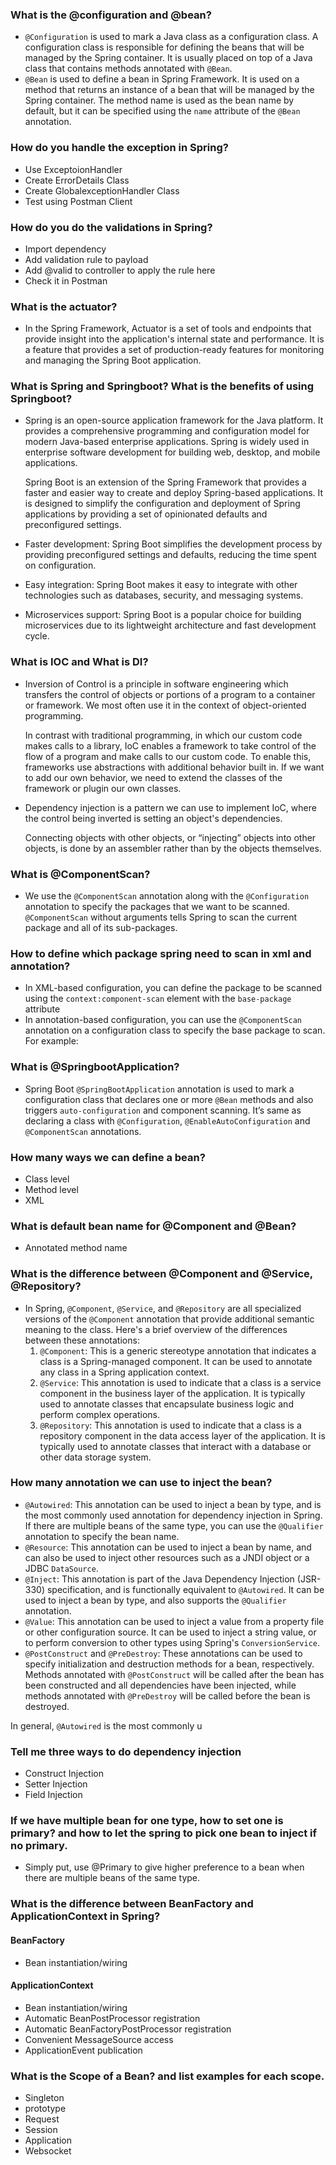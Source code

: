 ### What is the @configuration and @bean?

- `@Configuration` is used to mark a Java class as a configuration class. A configuration class is responsible for defining the beans that will be managed by the Spring container. It is usually placed on top of a Java class that contains methods annotated with `@Bean`.
- `@Bean` is used to define a bean in Spring Framework. It is used on a method that returns an instance of a bean that will be managed by the Spring container. The method name is used as the bean name by default, but it can be specified using the `name` attribute of the `@Bean` annotation.

### How do you handle the exception in Spring?

- Use ExceptoionHandler
- Create ErrorDetails Class
- Create GlobalexceptionHandler Class
- Test using Postman Client

### How do you do the validations in Spring?

- Import dependency
- Add validation rule to payload
- Add @valid to controller to apply the rule here
- Check it in Postman

### What is the actuator?

- In the Spring Framework, Actuator is a set of tools and endpoints that provide insight into the application's internal state and performance. It is a feature that provides a set of production-ready features for monitoring and managing the Spring Boot application.

### What is Spring and Springboot? What is the benefits of using Springboot?

- Spring is an open-source application framework for the Java platform. It provides a comprehensive programming and configuration model for modern Java-based enterprise applications. Spring is widely used in enterprise software development for building web, desktop, and mobile applications.

  Spring Boot is an extension of the Spring Framework that provides a faster and easier way to create and deploy Spring-based applications. It is designed to simplify the configuration and deployment of Spring applications by providing a set of opinionated defaults and preconfigured settings.

- Faster development: Spring Boot simplifies the development process by providing preconfigured settings and defaults, reducing the time spent on configuration.

- Easy integration: Spring Boot makes it easy to integrate with other technologies such as databases, security, and messaging systems.

- Microservices support: Spring Boot is a popular choice for building microservices due to its lightweight architecture and fast development cycle.

### What is IOC and What is DI?

- Inversion of Control is a principle in software engineering which transfers the control of objects or portions of a program to a container or framework. We most often use it in the context of object-oriented programming.

  In contrast with traditional programming, in which our custom code makes calls to a library, IoC enables a framework to take control of the flow of a program and make calls to our custom code. To enable this, frameworks use abstractions with additional behavior built in. If we want to add our own behavior, we need to extend the classes of the framework or plugin our own classes.

- Dependency injection is a pattern we can use to implement IoC, where the control being inverted is setting an object's dependencies.

  Connecting objects with other objects, or “injecting” objects into other objects, is done by an assembler rather than by the objects themselves.

### What is @ComponentScan?

- We use the `@ComponentScan` annotation along with the `@Configuration` annotation to specify the packages that we want to be scanned. `@ComponentScan` without arguments tells Spring to scan the current package and all of its sub-packages.

### How to define which package spring need to scan in xml and annotation?

- In XML-based configuration, you can define the package to be scanned using the `context:component-scan` element with the `base-package` attribute
- In annotation-based configuration, you can use the `@ComponentScan` annotation on a configuration class to specify the base package to scan. For example:

### What is @SpringbootApplication?

- Spring Boot `@SpringBootApplication` annotation is used to mark a configuration class that declares one or more `@Bean` methods and also triggers `auto-configuration` and component scanning. It’s same as declaring a class with `@Configuration`, `@EnableAutoConfiguration` and `@ComponentScan` annotations.

### How many ways we can define a bean?

- Class level
- Method level
- XML

### What is default bean name for @Component and @Bean?

- Annotated method name

### What is the difference between @Component and @Service, @Repository?

- In Spring, `@Component`, `@Service`, and `@Repository` are all specialized versions of the `@Component` annotation that provide additional semantic meaning to the class. Here's a brief overview of the differences between these annotations:
  1. `@Component`: This is a generic stereotype annotation that indicates a class is a Spring-managed component. It can be used to annotate any class in a Spring application context.
  2. `@Service`: This annotation is used to indicate that a class is a service component in the business layer of the application. It is typically used to annotate classes that encapsulate business logic and perform complex operations.
  3. `@Repository`: This annotation is used to indicate that a class is a repository component in the data access layer of the application. It is typically used to annotate classes that interact with a database or other data storage system.

### How many annotation we can use to inject the bean?

- `@Autowired`: This annotation can be used to inject a bean by type, and is the most commonly used annotation for dependency injection in Spring. If there are multiple beans of the same type, you can use the `@Qualifier` annotation to specify the bean name.
- `@Resource`: This annotation can be used to inject a bean by name, and can also be used to inject other resources such as a JNDI object or a JDBC `DataSource`.
- `@Inject`: This annotation is part of the Java Dependency Injection (JSR-330) specification, and is functionally equivalent to `@Autowired`. It can be used to inject a bean by type, and also supports the `@Qualifier` annotation.
- `@Value`: This annotation can be used to inject a value from a property file or other configuration source. It can be used to inject a string value, or to perform conversion to other types using Spring's `ConversionService`.
- `@PostConstruct` and `@PreDestroy`: These annotations can be used to specify initialization and destruction methods for a bean, respectively. Methods annotated with `@PostConstruct` will be called after the bean has been constructed and all dependencies have been injected, while methods annotated with `@PreDestroy` will be called before the bean is destroyed.

In general, `@Autowired` is the most commonly u

### Tell me three ways to do dependency injection

- Construct Injection
- Setter Injection
- Field Injection

### If we have multiple bean for one type, how to set one is primary? and how to let the spring to pick one bean to inject if no primary.

- Simply put, use @Primary to give higher preference to a bean when there are multiple beans of the same type.

### What is the difference between BeanFactory and ApplicationContext in Spring?

#### BeanFactory

- Bean instantiation/wiring

#### ApplicationContext

- Bean instantiation/wiring
- Automatic BeanPostProcessor registration
- Automatic BeanFactoryPostProcessor registration
- Convenient MessageSource access
- ApplicationEvent publication

### What is the Scope of a Bean? and list examples for each scope.

- Singleton
- prototype
- Request
- Session
- Application
- Websocket